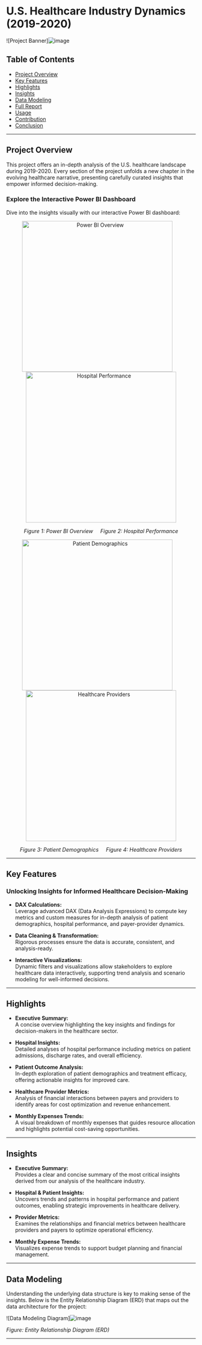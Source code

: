 # U.S. Healthcare Industry Dynamics (2019-2020)

![Project Banner]![image](https://github.com/user-attachments/assets/81fd93b0-1c43-457e-8e01-58e87f13478e)


## Table of Contents
- [Project Overview](#project-overview)
- [Key Features](#key-features)
- [Highlights](#highlights)
- [Insights](#insights)
- [Data Modeling](#data-modeling)
- [Full Report](#full-report)
- [Usage](#usage)
- [Contribution](#contribution)
- [Conclusion](#conclusion)

---

## Project Overview

This project offers an in-depth analysis of the U.S. healthcare landscape during 2019-2020. Every section of the project unfolds a new chapter in the evolving healthcare narrative, presenting carefully curated insights that empower informed decision-making.

### Explore the Interactive Power BI Dashboard

Dive into the insights visually with our interactive Power BI dashboard:

<div align="center">
  <img src="https://github.com/user-attachments/assets/ee8f82b3-4aa5-4027-97d2-e65d29b838ff" alt="Power BI Overview" width="400" style="margin-right:20px;">
  <img src="https://github.com/user-attachments/assets/5f3839b7-5c65-4688-859c-603f4dbda5c2" alt="Hospital Performance" width="400">
  <p><em>Figure 1: Power BI Overview &nbsp;&nbsp;&nbsp; Figure 2: Hospital Performance</em></p>
</div>

<div align="center">
  <img src="https://github.com/user-attachments/assets/87b1200a-2daa-491e-b712-899c66c35a5c" alt="Patient Demographics" width="400" style="margin-right:20px;">
  <img src="https://github.com/user-attachments/assets/3d18a7da-f9eb-4aa7-ad70-9cea2ffdd7a9" alt="Healthcare Providers" width="400">
  <p><em>Figure 3: Patient Demographics &nbsp;&nbsp;&nbsp; Figure 4: Healthcare Providers</em></p>
</div>

---

## Key Features

### Unlocking Insights for Informed Healthcare Decision-Making

- **DAX Calculations:**  
  Leverage advanced DAX (Data Analysis Expressions) to compute key metrics and custom measures for in-depth analysis of patient demographics, hospital performance, and payer-provider dynamics.
  
- **Data Cleaning & Transformation:**  
  Rigorous processes ensure the data is accurate, consistent, and analysis-ready.
  
- **Interactive Visualizations:**  
  Dynamic filters and visualizations allow stakeholders to explore healthcare data interactively, supporting trend analysis and scenario modeling for well-informed decisions.

---

## Highlights

- **Executive Summary:**  
  A concise overview highlighting the key insights and findings for decision-makers in the healthcare sector.
  
- **Hospital Insights:**  
  Detailed analyses of hospital performance including metrics on patient admissions, discharge rates, and overall efficiency.
  
- **Patient Outcome Analysis:**  
  In-depth exploration of patient demographics and treatment efficacy, offering actionable insights for improved care.
  
- **Healthcare Provider Metrics:**  
  Analysis of financial interactions between payers and providers to identify areas for cost optimization and revenue enhancement.
  
- **Monthly Expenses Trends:**  
  A visual breakdown of monthly expenses that guides resource allocation and highlights potential cost-saving opportunities.

---

## Insights

- **Executive Summary:**  
  Provides a clear and concise summary of the most critical insights derived from our analysis of the healthcare industry.
  
- **Hospital & Patient Insights:**  
  Uncovers trends and patterns in hospital performance and patient outcomes, enabling strategic improvements in healthcare delivery.
  
- **Provider Metrics:**  
  Examines the relationships and financial metrics between healthcare providers and payers to optimize operational efficiency.
  
- **Monthly Expense Trends:**  
  Visualizes expense trends to support budget planning and financial management.

---

## Data Modeling

Understanding the underlying data structure is key to making sense of the insights. Below is the Entity Relationship Diagram (ERD) that maps out the data architecture for the project:

![Data Modeling Diagram]![image](https://github.com/user-attachments/assets/ffaa6343-beba-4eb0-a759-904b99ee41b3)

*Figure: Entity Relationship Diagram (ERD)*


---







